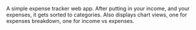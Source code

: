 A simple expense tracker web app.
After putting in your income, and your expenses, it gets sorted to categories.
Also displays chart views, one for expenses breakdown, one for income vs expenses.
